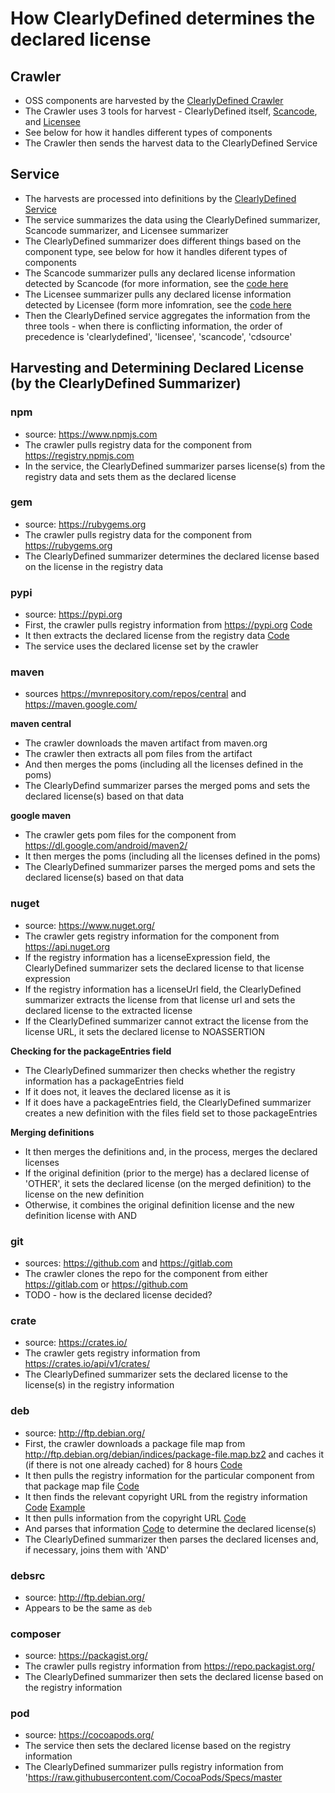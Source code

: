 # How ClearlyDefined determines the declared license

## Crawler
* OSS components are harvested by the [ClearlyDefined Crawler](https://github.com/clearlydefined/crawler)
* The Crawler uses 3 tools for harvest - ClearlyDefined itself, [Scancode](https://scancode-toolkit.readthedocs.io/en/latest/getting-started/home.html), and [Licensee](https://github.com/licensee/licensee)
* See below for how it handles different types of components
* The Crawler then sends the harvest data to the ClearlyDefined Service

## Service
* The harvests are processed into definitions by the [ClearlyDefined Service](https://github.com/clearlydefined/service/tree/9e0a677a74c36c6ea276c4548b520b7c91db05ce)
* The service summarizes the data using the ClearlyDefined summarizer, Scancode summarizer, and Licensee summarizer
* The ClearlyDefined summarizer does different things based on the component type, see below for how it handles diferent types of components
* The Scancode summarizer pulls any declared license information detected by Scancode (for more information, see the [code here](https://github.com/clearlydefined/service/blob/2d1e52caf5c07c3b6ef2565b5b77f1b677c82033/providers/summary/scancode.js)
* The Licensee summarizer pulls any declared license information detected by Licensee (form more infomration, see the [code here](https://github.com/clearlydefined/service/blob/master/providers/summary/licensee.js)
* Then the ClearlyDefined service aggregates the information from the three tools - when there is conflicting information, the order of precedence is 'clearlydefined', 'licensee', 'scancode', 'cdsource'

## Harvesting and Determining Declared License (by the ClearlyDefined Summarizer)

### npm
* source: https://www.npmjs.com
* The crawler pulls registry data for the component from https://registry.npmjs.com
* In the service, the ClearlyDefined summarizer parses license(s) from the registry data and sets them as the declared license

### gem
* source: https://rubygems.org
* The crawler pulls registry data for the component from https://rubygems.org
* The ClearlyDefined summarizer determines the declared license based on the license in the registry data

### pypi
* source: https://pypi.org
* First, the crawler pulls registry information from https://pypi.org [Code](https://github.com/clearlydefined/crawler/blob/f461b2358fbde130bcc5d183de01a4212c4cd66d/providers/fetch/pypiFetch.js#L42)
* It then extracts the declared license from the registry data [Code](https://github.com/clearlydefined/crawler/blob/f461b2358fbde130bcc5d183de01a4212c4cd66d/providers/fetch/pypiFetch.js#L71)
* The service uses the declared license set by the crawler

### maven
* sources https://mvnrepository.com/repos/central and https://maven.google.com/

**maven central**

* The crawler downloads the maven artifact from maven.org
* The crawler then extracts all pom files from the artifact
* And then merges the poms (including all the licenses defined in the poms)
* The ClearlyDefind summarizer parses the merged poms and sets the declared license(s) based on that data

**google maven**

* The crawler gets pom files for the component from https://dl.google.com/android/maven2/
* It then merges the poms (including all the licenses defined in the poms)
* The ClearlyDefined summarizer parses the merged poms and sets the declared license(s) based on that data

### nuget
* source: https://www.nuget.org/
* The crawler gets registry information for the component from https://api.nuget.org
* If the registry information has a licenseExpression field, the ClearlyDefined summarizer sets the declared license to that license expression
* If the registry information has a licenseUrl field, the ClearlyDefined summarizer extracts the license from that license url and sets the declared license to the extracted license
* If the ClearlyDefined summarizer cannot extract the license from the license URL, it sets the declared license to NOASSERTION

**Checking for the packageEntries field**

* The ClearlyDefined summarizer then checks whether the registry information has a packageEntries field
* If it does not, it leaves the declared license as it is
* If it does have a packageEntries field, the ClearlyDefined summarizer creates a new definition with the files field set to those packageEntries

**Merging definitions**

* It then merges the definitions and, in the process, merges the declared licenses
* If the original definition (prior to the merge) has a declared license of 'OTHER', it sets the declared license (on the merged definition) to the license on the new definition 
* Otherwise, it combines the original definition license and the new definition license with AND

### git
* sources: https://github.com and https://gitlab.com
* The crawler clones the repo for the component from either https://gitlab.com or https://github.com
* TODO - how is the declared license decided?

### crate
* source: https://crates.io/
* The crawler gets registry information from https://crates.io/api/v1/crates/
* The ClearlyDefined summarizer sets the declared license to the license(s) in the registry information

### deb
* source: http://ftp.debian.org/
* First, the crawler downloads a package file map from http://ftp.debian.org/debian/indices/package-file.map.bz2 and caches it (if there is not one already cached) for 8 hours [Code](https://github.com/clearlydefined/crawler/blob/f461b2358fbde130bcc5d183de01a4212c4cd66d/providers/fetch/debianFetch.js#L87)
* It then pulls the registry information for the particular component from that package map file [Code](https://github.com/clearlydefined/crawler/blob/f461b2358fbde130bcc5d183de01a4212c4cd66d/providers/fetch/debianFetch.js#L114)
* It then finds the relevant copyright URL from the registry information [Code](https://github.com/clearlydefined/crawler/blob/f461b2358fbde130bcc5d183de01a4212c4cd66d/providers/fetch/debianFetch.js#L295) [Example](https://metadata.ftp-master.debian.org/changelogs/main/0/0ad-data/0ad-data_0.0.17-1_copyright)
* It then pulls information from the copyright URL [Code](https://github.com/clearlydefined/crawler/blob/f461b2358fbde130bcc5d183de01a4212c4cd66d/providers/fetch/debianFetch.js#L306)
* And parses that information [Code](https://github.com/clearlydefined/crawler/blob/f461b2358fbde130bcc5d183de01a4212c4cd66d/providers/fetch/debianFetch.js#L320) to determine the declared license(s)
* The ClearlyDefined summarizer then parses the declared licenses and, if necessary, joins them with 'AND'

### debsrc
* source: http://ftp.debian.org/
* Appears to be the same as `deb`

### composer
* source: https://packagist.org/
* The crawler pulls registry information from https://repo.packagist.org/
* The ClearlyDefined summarizer then sets the declared license based on the registry information

### pod
* source: https://cocoapods.org/
* The service then sets the declared license based on the registry information
* The ClearlyDefined summarizer pulls registry information from 'https://raw.githubusercontent.com/CocoaPods/Specs/master
